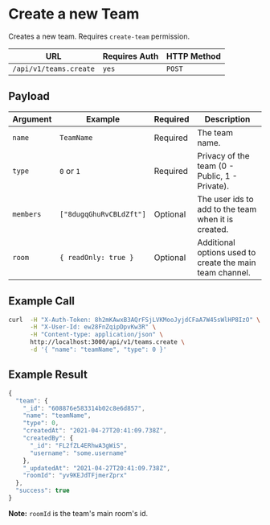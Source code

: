 # Create a new Team

Creates a new team. Requires `create-team` permission.

| URL                    | Requires Auth | HTTP Method |
| ---------------------- | ------------- | ----------- |
| `/api/v1/teams.create` | `yes`         | `POST`      |

## Payload

| Argument  | Example                 | Required | Description                                              |
| --------- | ----------------------- | -------- | -------------------------------------------------------- |
| `name`    | `TeamName`              | Required | The team name.                                           |
| `type`    | `0` or `1`              | Required | Privacy of the team (0 - Public, 1 - Private).           |
| `members` | `["8dugqGhuRvCBLdZft"]` | Optional | The user ids to add to the team when it is created.      |
| `room`    | `{ readOnly: true }`    | Optional | Additional options used to create the main team channel. |

## Example Call

```bash
curl  -H "X-Auth-Token: 8h2mKAwxB3AQrFSjLVKMooJyjdCFaA7W45sWlHP8IzO" \
      -H "X-User-Id: ew28FnZqipDpvKw3R" \
      -H "Content-type: application/json" \
      http://localhost:3000/api/v1/teams.create \
      -d '{ "name": "teamName", "type": 0 }'
```

## Example Result

```javascript
{
  "team": {
    "_id": "608876e583314b02c8e6d857",
    "name": "teamName",
    "type": 0,
    "createdAt": "2021-04-27T20:41:09.738Z",
    "createdBy": {
      "_id": "FL2fZL4ERhwA3gWiS",
      "username": "some.username"
    },
    "_updatedAt": "2021-04-27T20:41:09.738Z",
    "roomId": "yv9KEJdTFjmerZprx"
  },
  "success": true
}
```

**Note:** `roomId` is the team's main room's id.
